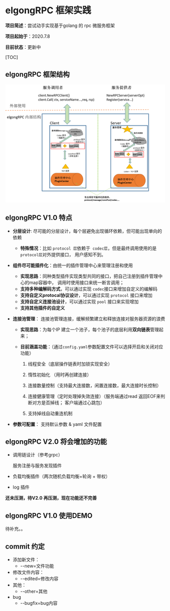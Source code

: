 # elgongRPC 框架实践
**项目简述**：尝试动手实现基于golang 的 rpc 微服务框架

**项目起始于**：2020.7.8

**目前状态**：更新中


[TOC]

## elgongRPC 框架结构

![框架](https://github.com/elgong/elgongRPC/blob/master/rpc.png)



## elgongRPC  V1.0 特点

- **分层设计**: 尽可能的分层设计，每个层避免出现循环依赖，但可能出现单向的依赖

  - **特殊情况**：比如 `protocol 层`依赖于` codec层`，但是最终调用使用的是`protocol层`对外提供接口， 用户感知不到。 

- **组件尽可能插件化**：由统一的插件管理中心来管理注册和使用

  - **实现思路**：同种类型插件实现类型共同的接口，把自己注册到插件管理中心的map容器中， 调用时使用接口来统一断言调用；
  - **支持多种编解码方式**，可以通过实现 `codec`接口来增加自定义的编解码
  - **支持自定义protocal协议设计**，可以通过实现 `protocol` 接口来增加
  - **支持自定义连接池设计**，可以通过实现 `pool` 接口来实现增加
  - **支持其他插件的自定义**

- **连接池管理**： 连接池管理连接，缓解频繁建立和释放连接对服务器资源的浪费

  - **实现思路**：为每个IP 建立一个池子，每个池子的底层利用**双向链表**管理起来；

  - **目前涵盖功能**：（通过`config.yaml`参数配置文件可以选择开启和关闭对应功能）

    1. 线程安全（底层操作链表时加锁实现安全）
    
    2. 惰性初始化 （用时再创建连接）
    
    3. 连接数量控制（支持最大连接数，闲置连接数，最大连接时长控制）
    
    4. 连接健康管理（定时处理掉失效连接）（服务端通过read 返回EOF来判断对方是否掉线； 客户端通过心跳包）
    5. 支持掉线自动重连机制
- **参数可配置**： 支持默认参数 & yaml 文件配置

    

##  elgongRPC V2.0 将会增加的功能

- 调用链设计（参考grpc）

  服务注册与服务发现插件

- 负载均衡插件（两次随机负载均衡+轮询 + 带权）

- log 插件

**还未压测，待V2.0 再压测，现在功能还不完善**

## elgongRPC V1.0 使用DEMO

待补充。。



## commit 约定

- 添加新文件：
  - --new=文件功能
- 修改文件内容：
  - --edited=修改内容
- 其他：
  - --other=其他
- bug
  - --bugfix=bug内容
